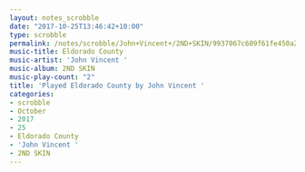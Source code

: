 ```yaml
---
layout: notes_scrobble
date: "2017-10-25T13:46:42+10:00"
type: scrobble
permalink: /notes/scrobble/John+Vincent+/2ND+SKIN/9937067c609f61fe450a253996387684a5f0d665.html
music-title: Eldorado County
music-artist: 'John Vincent '
music-album: 2ND SKIN
music-play-count: "2"
title: 'Played Eldorado County by John Vincent '
categories:
- scrobble
- October
- 2017
- 25
- Eldorado County
- 'John Vincent '
- 2ND SKIN
---
```

